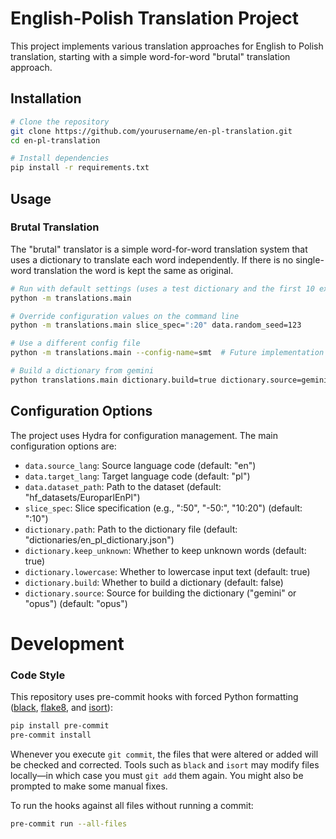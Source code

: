 # English-Polish Translation Project

This project implements various translation approaches for English to Polish translation, starting with a simple word-for-word "brutal" translation approach.

## Installation

```bash
# Clone the repository
git clone https://github.com/yourusername/en-pl-translation.git
cd en-pl-translation

# Install dependencies
pip install -r requirements.txt
```
## Usage
### Brutal Translation
The "brutal" translator is a simple word-for-word translation system that uses a dictionary to translate each word independently. If there is no single-word translation the word is kept the same as original.
```sh
# Run with default settings (uses a test dictionary and the first 10 examples)
python -m translations.main

# Override configuration values on the command line
python -m translations.main slice_spec=":20" data.random_seed=123

# Use a different config file
python -m translations.main --config-name=smt  # Future implementation

# Build a dictionary from gemini
python translations.main dictionary.build=true dictionary.source=gemini
```
## Configuration Options
The project uses Hydra for configuration management. The main configuration options are:

- `data.source_lang`: Source language code (default: "en")
- `data.target_lang`: Target language code (default: "pl")
- `data.dataset_path`: Path to the dataset (default: "hf_datasets/EuroparlEnPl")
- `slice_spec`: Slice specification (e.g., ":50", "-50:", "10:20") (default: ":10")
- `dictionary.path`: Path to the dictionary file (default: "dictionaries/en_pl_dictionary.json")
- `dictionary.keep_unknown`: Whether to keep unknown words (default: true)
- `dictionary.lowercase`: Whether to lowercase input text (default: true)
- `dictionary.build`: Whether to build a dictionary (default: false)
- `dictionary.source`: Source for building the dictionary ("gemini" or "opus") (default: "opus")
# Development

### Code Style

This repository uses pre-commit hooks with forced Python formatting ([black](https://github.com/psf/black), [flake8](https://flake8.pycqa.org/en/latest/), and [isort](https://pycqa.github.io/isort/)):

```sh
pip install pre-commit
pre-commit install
```

Whenever you execute `git commit`, the files that were altered or added will be checked and corrected. Tools such as `black` and `isort` may modify files locally—in which case you must `git add` them again. You might also be prompted to make some manual fixes.

To run the hooks against all files without running a commit:

```sh
pre-commit run --all-files
```
